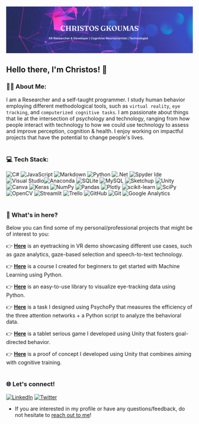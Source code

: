 ![Banner](BannerCG.png)
<br/>

## Hello there, I'm Christos! 👋

### 👨‍💻 About Me:
I am a Researcher and a self-taught programmer. I study human behavior employing different methodological tools, such as `virtual reality`, `eye tracking`, and `computerized cognitive tasks`. I am passionate about things that lie at the intersection of psychology and technology, ranging from how people interact with technology to how we could use technology to assess and improve perception, cognition & health. I enjoy working on impactful projects that have the potential to change people's lives. <br/><br/>


### 💻 Tech Stack:
![C#](https://img.shields.io/badge/c%23-%23239120.svg?style=for-the-badge&logo=c-sharp&logoColor=white) ![JavaScript](https://img.shields.io/badge/javascript-%23323330.svg?style=for-the-badge&logo=javascript&logoColor=%23F7DF1E) ![Markdown](https://img.shields.io/badge/markdown-%23000000.svg?style=for-the-badge&logo=markdown&logoColor=white) ![Python](https://img.shields.io/badge/python-3670A0?style=for-the-badge&logo=python&logoColor=ffdd54) ![.Net](https://img.shields.io/badge/.NET-5C2D91?style=for-the-badge&logo=.net&logoColor=white) ![Spyder Ide](https://img.shields.io/badge/Spyder%20Ide-FF0000?style=for-the-badge&logo=spyder%20ide&logoColor=white) ![Visual Studio](https://img.shields.io/badge/Visual_Studio-5C2D91?style=for-the-badge&logo=visual%20studio&logoColor=white)![Anaconda](https://img.shields.io/badge/Anaconda-%2344A833.svg?style=for-the-badge&logo=anaconda&logoColor=white) ![SQLite](https://img.shields.io/badge/sqlite-%2307405e.svg?style=for-the-badge&logo=sqlite&logoColor=white) ![MySQL](https://img.shields.io/badge/mysql-%2300f.svg?style=for-the-badge&logo=mysql&logoColor=white) ![Sketchup](https://img.shields.io/badge/sketchup-%23005F9E.svg?&style=for-the-badge&logo=sketchup&logoColor=white) ![Unity](https://img.shields.io/badge/unity-%23000000.svg?style=for-the-badge&logo=unity&logoColor=white) ![Canva](https://img.shields.io/badge/Canva-%2300C4CC.svg?style=for-the-badge&logo=Canva&logoColor=white) ![Keras](https://img.shields.io/badge/Keras-%23D00000.svg?style=for-the-badge&logo=Keras&logoColor=white) ![NumPy](https://img.shields.io/badge/numpy-%23013243.svg?style=for-the-badge&logo=numpy&logoColor=white) ![Pandas](https://img.shields.io/badge/pandas-%23150458.svg?style=for-the-badge&logo=pandas&logoColor=white) ![Plotly](https://img.shields.io/badge/Plotly-%233F4F75.svg?style=for-the-badge&logo=plotly&logoColor=white) ![scikit-learn](https://img.shields.io/badge/scikit--learn-%23F7931E.svg?style=for-the-badge&logo=scikit-learn&logoColor=white) ![SciPy](https://img.shields.io/badge/SciPy-%230C55A5.svg?style=for-the-badge&logo=scipy&logoColor=%white) ![OpenCV](https://img.shields.io/badge/opencv-%23white.svg?style=for-the-badge&logo=opencv&logoColor=white) ![Streamlit](https://img.shields.io/badge/streamlit-%23FF4B4B.svg?&style=for-the-badge&logo=streamlit&logoColor=white)  ![Trello](https://img.shields.io/badge/Trello-%23026AA7.svg?style=for-the-badge&logo=Trello&logoColor=white) ![GitHub](https://img.shields.io/badge/github-%23121011.svg?style=for-the-badge&logo=github&logoColor=white) ![Git](https://img.shields.io/badge/GIT-E44C30?style=for-the-badge&logo=git&logoColor=white) ![Google Analytics](https://img.shields.io/badge/google%20analytics-%23E37400.svg?&style=for-the-badge&logo=google%20analytics&logoColor=white)
<br/><br/>


### 💫 What's in here?  
Below you can find some of my personal/professional projects that might be of interest to you:

:point_right: [**Here**](https://github.com/n3urovirtual/PicoXR_EyeTracking_Demo) is an eyetracking in VR demo showcasing different use cases, such as gaze analytics, gaze-based selection and speech-to-text technology.

:point_right: [**Here**](https://github.com/n3urovirtual/ML_Beginner_Course) is a course I created for beginners to get started with Machine Learning using Python.

:point_right: [**Here**](https://github.com/n3urovirtual/Gaze_Visualizer) is an easy-to-use library to visualize eye-tracking data using Python.

:point_right: [**Here**](https://github.com/n3urovirtual/child_ANT) is a task I designed using PsychoPy that measures the efficiency of the three attention networks + a Python script to analyze the behavioral data.

:point_right: [**Here**](https://github.com/n3urovirtual/Tap-and-Play) is a tablet serious game I developed using Unity that fosters goal-directed behavior.

:point_right: [**Here**](https://github.com/n3urovirtual/Incise) is a proof of concept I developed using Unity that combines aiming with cognitive training.
<br/><br/>


### 🌐 Let's connect!
[![LinkedIn](https://img.shields.io/badge/LinkedIn-%230077B5.svg?logo=linkedin&logoColor=white)](https://linkedin.com/in/christos-gkoumas) [![Twitter](https://img.shields.io/badge/Twitter-%231DA1F2.svg?logo=Twitter&logoColor=white)](https://twitter.com/n3uro_virtual)
  * If you are interested in my profile or have any questions/feedback, do not hesitate to [reach out to me](mailto:chrgkoumas@gmail.com)!

<!--
**n3urovirtual/n3urovirtual** is a ✨ _special_ ✨ repository because its `README.md` (this file) appears on your GitHub profile.

Here are some ideas to get you started:

- 🔭 I’m currently working on ...
- 🌱 I’m currently learning ...
- 👯 I’m looking to collaborate on ...
- 🤔 I’m looking for help with ...
- 💬 Ask me about ...
- 📫 How to reach me: ...
- 😄 Pronouns: ...
- ⚡ Fun fact: ...
-->

